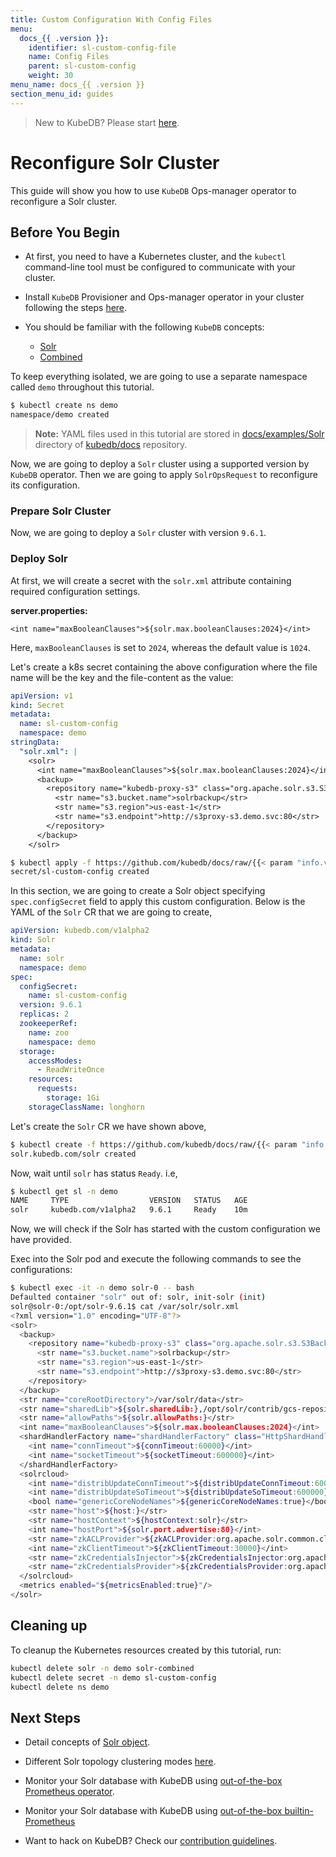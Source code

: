 ```yaml
---
title: Custom Configuration With Config Files
menu:
  docs_{{ .version }}:
    identifier: sl-custom-config-file
    name: Config Files
    parent: sl-custom-config
    weight: 30
menu_name: docs_{{ .version }}
section_menu_id: guides
---
```


> New to KubeDB? Please start [here](/docs/README.md).

# Reconfigure Solr Cluster

This guide will show you how to use `KubeDB` Ops-manager operator to reconfigure a Solr cluster.

## Before You Begin

- At first, you need to have a Kubernetes cluster, and the `kubectl` command-line tool must be configured to communicate with your cluster.

- Install `KubeDB` Provisioner and Ops-manager operator in your cluster following the steps [here](/docs/setup/README.md).

- You should be familiar with the following `KubeDB` concepts:
    - [Solr](/docs/guides/solr/concepts/solr.md)
    - [Combined](/docs/guides/solr/clustering/combined_cluster.md)

To keep everything isolated, we are going to use a separate namespace called `demo` throughout this tutorial.

```bash
$ kubectl create ns demo
namespace/demo created
```

> **Note:** YAML files used in this tutorial are stored in [docs/examples/Solr](/docs/examples/solr) directory of [kubedb/docs](https://github.com/kubedb/docs) repository.

Now, we are going to deploy a  `Solr` cluster using a supported version by `KubeDB` operator. Then we are going to apply `SolrOpsRequest` to reconfigure its configuration.

### Prepare Solr Cluster

Now, we are going to deploy a `Solr` cluster with version `9.6.1`.

### Deploy Solr

At first, we will create a secret with the `solr.xml` attribute containing required configuration settings.

**server.properties:**

```properties
<int name="maxBooleanClauses">${solr.max.booleanClauses:2024}</int>
```
Here, `maxBooleanClauses` is set to `2024`, whereas the default value is `1024`.

Let's create a k8s secret containing the above configuration where the file name will be the key and the file-content as the value:

```yaml
apiVersion: v1
kind: Secret
metadata:
  name: sl-custom-config
  namespace: demo
stringData:
  "solr.xml": |
    <solr>
      <int name="maxBooleanClauses">${solr.max.booleanClauses:2024}</int>
      <backup>
        <repository name="kubedb-proxy-s3" class="org.apache.solr.s3.S3BackupRepository">
          <str name="s3.bucket.name">solrbackup</str>
          <str name="s3.region">us-east-1</str>
          <str name="s3.endpoint">http://s3proxy-s3.demo.svc:80</str>
        </repository>
      </backup>
    </solr>
```

```bash
$ kubectl apply -f https://github.com/kubedb/docs/raw/{{< param "info.version" >}}/docs/examples/solr/configuration/sl-custom-config.yaml
secret/sl-custom-config created
```

In this section, we are going to create a Solr object specifying `spec.configSecret` field to apply this custom configuration. Below is the YAML of the `Solr` CR that we are going to create,

```yaml
apiVersion: kubedb.com/v1alpha2
kind: Solr
metadata:
  name: solr
  namespace: demo
spec:
  configSecret:
    name: sl-custom-config
  version: 9.6.1
  replicas: 2
  zookeeperRef:
    name: zoo
    namespace: demo
  storage:
    accessModes:
      - ReadWriteOnce
    resources:
      requests:
        storage: 1Gi
    storageClassName: longhorn
```

Let's create the `Solr` CR we have shown above,

```bash
$ kubectl create -f https://github.com/kubedb/docs/raw/{{< param "info.version" >}}/docs/examples/Solr/configuration/solr.yaml
solr.kubedb.com/solr created
```

Now, wait until `solr` has status `Ready`. i.e,

```bash
$ kubectl get sl -n demo
NAME     TYPE                  VERSION   STATUS   AGE
solr     kubedb.com/v1alpha2   9.6.1     Ready    10m
```

Now, we will check if the Solr has started with the custom configuration we have provided.

Exec into the Solr pod and execute the following commands to see the configurations:
```bash
$ kubectl exec -it -n demo solr-0 -- bash
Defaulted container "solr" out of: solr, init-solr (init)
solr@solr-0:/opt/solr-9.6.1$ cat /var/solr/solr.xml
<?xml version="1.0" encoding="UTF-8"?>
<solr>
  <backup>
    <repository name="kubedb-proxy-s3" class="org.apache.solr.s3.S3BackupRepository">
      <str name="s3.bucket.name">solrbackup</str>
      <str name="s3.region">us-east-1</str>
      <str name="s3.endpoint">http://s3proxy-s3.demo.svc:80</str>
    </repository>
  </backup>
  <str name="coreRootDirectory">/var/solr/data</str>
  <str name="sharedLib">${solr.sharedLib:},/opt/solr/contrib/gcs-repository/lib,/opt/solr/contrib/prometheus-exporter/lib,/opt/solr/contrib/s3-repository/lib,/opt/solr/dist</str>
  <str name="allowPaths">${solr.allowPaths:}</str>
  <int name="maxBooleanClauses">${solr.max.booleanClauses:2024}</int>
  <shardHandlerFactory name="shardHandlerFactory" class="HttpShardHandlerFactory">
    <int name="connTimeout">${connTimeout:60000}</int>
    <int name="socketTimeout">${socketTimeout:600000}</int>
  </shardHandlerFactory>
  <solrcloud>
    <int name="distribUpdateConnTimeout">${distribUpdateConnTimeout:60000}</int>
    <int name="distribUpdateSoTimeout">${distribUpdateSoTimeout:600000}</int>
    <bool name="genericCoreNodeNames">${genericCoreNodeNames:true}</bool>
    <str name="host">${host:}</str>
    <str name="hostContext">${hostContext:solr}</str>
    <int name="hostPort">${solr.port.advertise:80}</int>
    <str name="zkACLProvider">${zkACLProvider:org.apache.solr.common.cloud.DigestZkACLProvider}</str>
    <int name="zkClientTimeout">${zkClientTimeout:30000}</int>
    <str name="zkCredentialsInjector">${zkCredentialsInjector:org.apache.solr.common.cloud.VMParamsZkCredentialsInjector}</str>
    <str name="zkCredentialsProvider">${zkCredentialsProvider:org.apache.solr.common.cloud.DigestZkCredentialsProvider}</str>
  </solrcloud>
  <metrics enabled="${metricsEnabled:true}"/>
</solr>

```

## Cleaning up

To cleanup the Kubernetes resources created by this tutorial, run:

```bash
kubectl delete solr -n demo solr-combined
kubectl delete secret -n demo sl-custom-config
kubectl delete ns demo
```

## Next Steps

- Detail concepts of [Solr object](/docs/guides/solr/concepts/solr.md).
- Different Solr topology clustering modes [here](/docs/guides/solr/clustering/topology_cluster.md).
- Monitor your Solr database with KubeDB using [out-of-the-box Prometheus operator](/docs/guides/solr/monitoring/prometheus-operator.md).

- Monitor your Solr database with KubeDB using [out-of-the-box builtin-Prometheus](/docs/guides/solr/monitoring/prometheus-builtin.md)
- Want to hack on KubeDB? Check our [contribution guidelines](/docs/CONTRIBUTING.md).